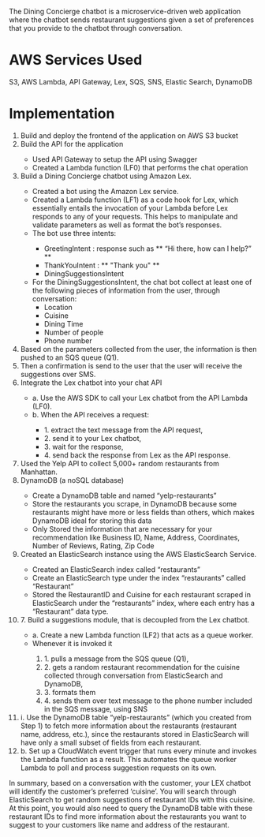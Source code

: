 The Dining Concierge chatbot is a microservice-driven web application where the chatbot sends restaurant suggestions given a set of preferences that you provide to the chatbot through conversation.

# AWS Services Used
S3, AWS Lambda, API Gateway, Lex, SQS, SNS, Elastic Search, DynamoDB

# Implementation
<ol>
  <li> Build and deploy the frontend of the application on AWS S3 bucket</li>

  <li> Build the API for the application</li>
  <ul>
    <li> Used API Gateway to setup the API using Swagger</li>
    <li> Created a Lambda function (LF0) that performs the chat operation</li>
  </ul>
  
  <li> Build a Dining Concierge chatbot using Amazon Lex.</li>
  <ul>
    <li> Created a bot using the Amazon Lex service.</li>
    <li> Created a Lambda function (LF1) as a code hook for Lex, which essentially entails the invocation of your Lambda before Lex responds to any of your requests. This helps to manipulate and validate parameters as well as format the bot’s responses.</li>
    <li> The bot use three intents:</li>
    <ul> 
      <li> GreetingIntent : response such as ** “Hi there, how can I help?” ** </li>
      <li> ThankYouIntent : ** "Thank you" ** </li>
      <li> DiningSuggestionsIntent</li>
    </ul>

  <li> For the DiningSuggestionsIntent, the chat bot collect at least one of the following pieces of information from the user, through conversation:
    <ul>
      <li> Location </li>
      <li> Cuisine </li>
      <li> Dining Time </li>
      <li> Number of people </li>
      <li> Phone number </li>
    </ul>
  </ul>
  
  <li> Based on the parameters collected from the user, the information is then pushed to an SQS queue (Q1). </li>
  
  <li> Then a confirmation is send to the user that the user will receive the suggestions over SMS. </li>

  <li> Integrate the Lex chatbot into your chat API </li>
  
  <ul>
    <li> a. Use the AWS SDK to call your Lex chatbot from the API Lambda (LF0). </li>
    <li> b. When the API receives a request: </li>
    <ul>
      <li> 1. extract the text message from the API request, </li>
      <li> 2. send it to your Lex chatbot, </li>
      <li> 3. wait for the response, </li>
      <li> 4. send back the response from Lex as the API response. </li>
    </ul>
  </ul>  
<li> Used the Yelp API to collect 5,000+ random restaurants from Manhattan. </li>


<li> DynamoDB (a noSQL database) </li>
<ul>
  <li> Create a DynamoDB table and named “yelp-restaurants” </li>

  <li> Store the restaurants you scrape, in DynamoDB because some restaurants might have more or less fields than others, which makes DynamoDB ideal for storing this data </li>

  <li> Only Stored the information that are necessary for your recommendation like Business ID, Name, Address, Coordinates, Number of Reviews, Rating, Zip Code </li>
</ul>
    
<li> Created an ElasticSearch instance using the AWS ElasticSearch Service. </li>
<ul>
  <li> Created an ElasticSearch index called “restaurants”  </li>
  <li> Create an ElasticSearch type under the index “restaurants” called “Restaurant”  </li>
  <li> Stored the RestaurantID and Cuisine for each restaurant scraped in ElasticSearch under the “restaurants” index, where each entry has a “Restaurant” data type. </li>
</ul>
<li> 7. Build a suggestions module, that is decoupled from the Lex chatbot. </li>
<ul>
<li> a. Create a new Lambda function (LF2) that acts as a queue worker. </li>
<li> Whenever it is invoked it </li>
  <ol>
    <li> 1. pulls a message from the SQS queue (Q1), </li>
    <li> 2. gets a random restaurant recommendation for the cuisine collected through conversation from ElasticSearch and DynamoDB,  </li>
    <li> 3. formats them </li>
    <li> 4. sends them over text message to the phone number included in the SQS message, using SNS </li>
  </ol>
 </ul>
<li> i. Use the DynamoDB table “yelp-restaurants” (which you created from Step 1) to fetch more information about the restaurants (restaurant name, address, etc.), since the restaurants stored in ElasticSearch will have only a small subset of fields from each restaurant. </li>
<li> b. Set up a CloudWatch event trigger that runs every minute and invokes the Lambda function as a result. This automates the queue worker Lambda to poll and process suggestion requests on its own. </li>
</ol>

In summary, based on a conversation with the customer, your LEX chatbot will identify the customer’s preferred ‘cuisine’. You will search through ElasticSearch to get random suggestions of restaurant IDs with this cuisine. At this point, you would also need to query the DynamoDB table with these restaurant IDs to find more information about the restaurants you want to suggest to your customers like name and address of the restaurant.
